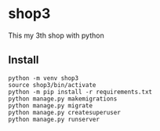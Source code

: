 # shop3
This my 3th shop with python

## Install

```
python -m venv shop3
source shop3/bin/activate
python -m pip install -r requirements.txt
python manage.py makemigrations
python manage.py migrate
python manage.py createsuperuser
python manage.py runserver
```
